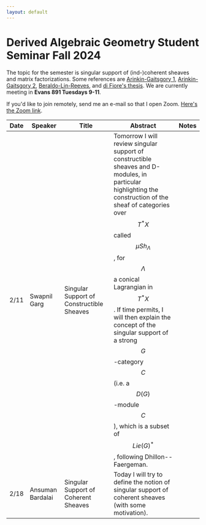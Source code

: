```yaml
---
layout: default
---
```


# Derived Algebraic Geometry Student Seminar Fall 2024

The topic for the semester is singular support of (ind-)coherent sheaves and matrix factorizations. Some references are [Arinkin-Gaitsgory 1](https://arxiv.org/abs/1201.6343), [Arinkin-Gaitsgory 2](https://arxiv.org/abs/1412.4394), [Beraldo-Lin-Reeves](https://arxiv.org/abs/2410.10692), and [di Fiore's thesis](https://knowledge.uchicago.edu/record/2022/files/diFiore_uchicago_0330D_14994.pdf). We are currently meeting in **Evans 891 Tuesdays 9-11**.

If you'd like to join remotely, send me an e-mail so that I open Zoom. [Here's the Zoom link](https://berkeley.zoom.us/j/8271009900).

| Date    | Speaker | Title | Abstract|Notes|
| -------- | ------- | -------| ------|----|
|2/11| Swapnil Garg | Singular Support of Constructible Sheaves| Tomorrow I will review singular support of constructible sheaves and D-modules, in particular highlighting the construction of the sheaf of categories over $$T^*X$$ called $$\mu Sh_\Lambda$$, for $$\Lambda$$ a conical Lagrangian in $$T^*X$$. If time permits, I will then explain the concept of the singular support of a strong $$G$$-category $$C$$ (i.e. a $$D(G)$$-module $$C$$), which is a subset of $$Lie(G)^*$$, following Dhillon--Faergeman. | |
|2/18| Ansuman Bardalai | Singular Support of Coherent Sheaves | Today I will try to define the notion of singular support of coherent sheaves (with some motivation). | | 
